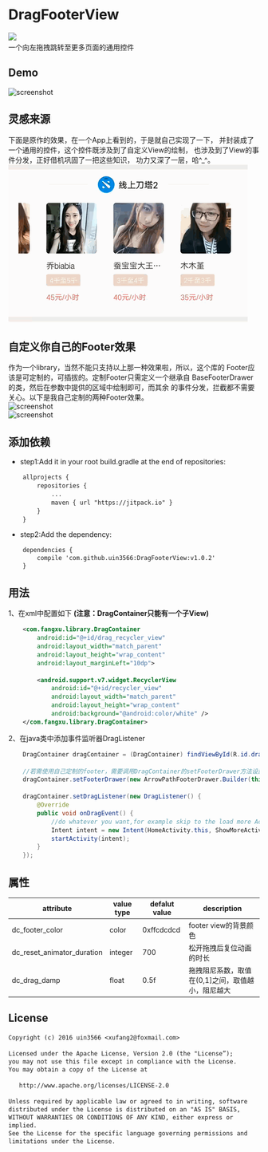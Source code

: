 # DragFooterView

![](https://jitpack.io/v/uin3566/DragFooterView.svg)    
一个向左拖拽跳转至更多页面的通用控件    

## Demo
![screenshot](/screenshot/demo.gif)
 
 
## 灵感来源
 下面是原作的效果，在一个App上看到的，于是就自己实现了一下，
 并封装成了一个通用的控件，这个控件既涉及到了自定义View的绘制， 
 也涉及到了View的事件分发，正好借机巩固了一把这些知识，
 功力又深了一层，哈^_^。
![screenshot](/screenshot/inspiration.gif)  

## 自定义你自己的Footer效果   
作为一个library，当然不能只支持以上那一种效果啦，所以，这个库的
Footer应该是可定制的，可插拔的。定制Footer只需定义一个继承自
BaseFooterDrawer的类，然后在参数中提供的区域中绘制即可，而其余
的事件分发，拦截都不需要关心。以下是我自己定制的两种Footer效果。    
![screenshot](/screenshot/custom1.gif)    
![screenshot](/screenshot/custom2.gif) 

## 添加依赖
* step1:Add it in your root build.gradle at the end of repositories:
```xml
    allprojects {
        repositories {
            ...
	        maven { url "https://jitpack.io" }
        }
    }
```
* step2:Add the dependency:
```
    dependencies {
        compile 'com.github.uin3566:DragFooterView:v1.0.2'
    }
```

## 用法
1、在xml中配置如下 **(注意：DragContainer只能有一个子View)**
```xml
    <com.fangxu.library.DragContainer
        android:id="@+id/drag_recycler_view"
        android:layout_width="match_parent"
        android:layout_height="wrap_content"
        android:layout_marginLeft="10dp">

        <android.support.v7.widget.RecyclerView
            android:id="@+id/recycler_view"
            android:layout_width="match_parent"
            android:layout_height="wrap_content"
            android:background="@android:color/white" />
    </com.fangxu.library.DragContainer>
```
2、在java类中添加事件监听器DragListener
```java
    DragContainer dragContainer = (DragContainer) findViewById(R.id.drag_image_view);
    
    //若需使用自己定制的footer，需要调用DragContainer的setFooterDrawer方法设置定制的footer类，如下
    dragContainer.setFooterDrawer(new ArrowPathFooterDrawer.Builder(this, 0xff444444).setPathColor(0xffffffff).build());
    
    dragContainer.setDragListener(new DragListener() {
        @Override
        public void onDragEvent() {
            //do whatever you want,for example skip to the load more Activity.
            Intent intent = new Intent(HomeActivity.this, ShowMoreActivity.class);
            startActivity(intent);
        }
    });
```

## 属性
|attribute|value type|defalut value| description|
| --- | --- | --- | --- |
|dc_footer_color|color|0xffcdcdcd|footer view的背景颜色|
|dc_reset_animator_duration|integer|700|松开拖拽后复位动画的时长|
|dc_drag_damp|float|0.5f|拖拽阻尼系数，取值在(0,1]之间，取值越小，阻尼越大|


## License
```
Copyright (c) 2016 uin3566 <xufang2@foxmail.com>

Licensed under the Apache License, Version 2.0 (the "License”);
you may not use this file except in compliance with the License.
You may obtain a copy of the License at
   
   http://www.apache.org/licenses/LICENSE-2.0

Unless required by applicable law or agreed to in writing, software
distributed under the License is distributed on an "AS IS" BASIS,
WITHOUT WARRANTIES OR CONDITIONS OF ANY KIND, either express or implied.
See the License for the specific language governing permissions and
limitations under the License.
```
